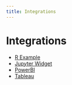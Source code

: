 ```yaml
---
title: Integrations
---
```


# Integrations

- [R Example](/integrations/r/)
- [Jupyter Widget](/integrations/jupyter/)
- [PowerBI](/integrations/powerbi/)
- [Tableau](/integrations/tableau/)
